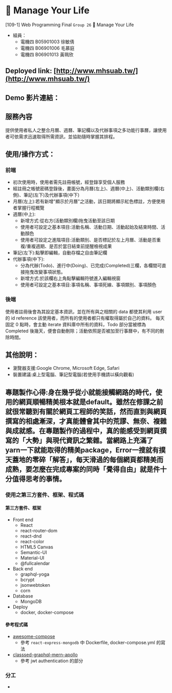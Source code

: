 # 📆 Manage Your Life
[109-1] Web Programming Final
`Group 26` 📆 Manage Your Life
- 組員：
    - 電機四 B05901003 徐敏倩
    - 電機四 B06901006 毛慕庭
    - 電機四 B06901013 黃珮欣
## Deployed link: [http://www.mhsuab.tw/](http://www.mhsuab.tw/)
## Demo 影片連結：
## 服務內容
提供使用者私人之整合月曆、週曆、筆記欄以及代辦事項之多功能行事曆，讓使用者可依需求迅速取得所需資訊，並協助隨時掌握其排程。
## 使用/操作方式：
### 前端
- 初次使用時，使用者需先註冊帳號，經登錄享受個人服務
- 經註冊之帳號密碼登錄後，畫面分為月曆(左上)、週曆(中上)、活動類別欄(右側)、筆記(左下)及代辦事項(中下)
- 月曆(左上):若有新增"顯示於月曆"之活動，該日期將顯示紅色標註，方便使用者掌握行程概覽
- 週曆(中上):
    - 新增方式:從右方(活動類別欄)拖曳活動至該日期
    - 使用者可設定之基本項目:活動名稱、活動日期、活動起始及結束時間、活動顏色
    - 使用者可設定之進階項目:活動類別、是否標記於左上月曆、活動是否重複/重複週期、是否於當日結束前提醒檢視成果
- 筆記(左下):點擊即編輯，自動存檔之自由筆記欄
- 代辦事項(中下):
    - 分為代辦(Todo)、進行中(Doing)、已完成(Completed)三欄，各欄間可直接拖曳改變事項狀態。
    - 新增方式:於該欄右上角點擊編輯符號進入編輯視窗
    - 使用者可設定之基本項目:事項名稱、事項死線、事項類別、事項顏色
### 後端
使用者註冊後會為其設定基本資訊，並在所有與之相關的 data 都使其利用 user 的 id reference 該使用者，而所有的使用者都只有權取得屬於自己的資料。
每天固定 0 點時，會主動 iterate 資料庫中所有的資料，Todo 部分當被標為 Completed 後幾天，便會自動刪除；活動依照是否被加至行事曆中，有不同的刪除時間。

## 其他說明：
- 瀏覽器支援:Google Chrome, Microsoft Edge, Safari
- 裝置建議:桌上型電腦、筆記型電腦(若使用手機請以橫向觀看)

## 專題製作心得:身在幾乎從小就能接觸網路的時代，使用的網頁順暢精美根本就是default。雖然在修課之前就很常聽到有關於網頁工程師的笑話，然而直到與網頁撰寫的相處漸深，才真能體會其中的荒謬、無奈、複雜與成就感。在專題製作的過程中，真的能感受到網頁撰寫的「大勢」與現代資訊之繁雜。當網路上充滿了yarn一下就能取得的精美package，Error一搜就有撲天蓋地的零碎「解答」，每天滑過的每個網頁都精美而成熟，要怎麼在完成專案的同時「覺得自由」就是件十分值得思考的事情。
### 使用之第三方套件、框架、程式碼
#### 第三方套件、框架
- Front end
    - React
    - react-router-dom
    - react-dnd
    - react-color
    - HTML5 Canvas
    - Semantic-UI
    - Material-UI
    - @fullcalendar
- Back end
    - graphql-yoga
    - bcrypt
    - jsonwebtoken
    - corn
- Database
    - MongoDB
- Deploy
    - docker, docker-compose
#### 參考程式碼
- [awesome-compose](https://github.com/docker/awesome-compose)
    - 參考 `react-express-mongodb` 中 Dockerfile, docker-compose.yml 的寫法
- [classsed-graphql-mern-apollo](https://github.com/hidjou/classsed-graphql-mern-apollo)
    - 參考 jwt authentication 的部分

### 分工
- 